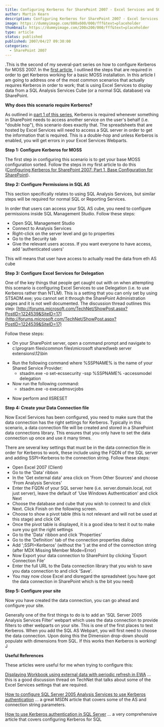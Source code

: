 ```yaml
---
title: Configuring Kerberos for SharePoint 2007 - Excel Services and SQL Analysis Services
author: Martin Kearn
description: Configuring Kerberos for SharePoint 2007 - Excel Services and SQL Analysis Services
image: https://dummyimage.com/800x600/000/fff&text=placeholder
thumbnail: https://dummyimage.com/200x200/000/fff&text=placeholder
type: article
status: published
published: 2007/04/27 09:30:00
categories: 
  - SharePoint 2007
---
```


.This is the second of my several-part series on how to configure Kerberos for MOSS 2007\. In the [first article](http://blogs.msdn.com/martinkearn/archive/2007/04/23/configuring-kerberos-for-sharepoint-2007-part-1-base-configuration-for-sharepoint.aspx), I outlined the steps that are required in order to get Kerberos working for a basic MOSS installation. In this article I am going to address one of the most common scenarios that actually requires Kerberos in order to work; that is using Excel Services to display data from a SQL Analysis Services Cube (or a normal SQL database) via SharePoint.

**Why does this scenario require Kerberos?**

As outlined in [part 1 of this series](http://blogs.msdn.com/martinkearn/archive/2007/04/23/configuring-kerberos-for-sharepoint-2007-part-1-base-configuration-for-sharepoint.aspx), Kerberos is required whenever something in SharePoint needs to access another service on the user's behalf (i.e. "double hop"), this scenario does exactly that. The spreadsheets that are hosted by Excel Services will need to access a SQL server in order to get the information that is required. This is a double-hop and unless Kerberos is enabled, you will get errors in your Excel Services Webparts.

**Step 1: Configure Kerberos for MOSS**

The first step in configuring this scenario is to get your base MOSS configuration sorted. Follow the steps in my first article to do this ([Configuring Kerberos for SharePoint 2007: Part 1, Base Configuration for SharePoint](http://blogs.msdn.com/martinkearn/archive/2007/04/23/configuring-kerberos-for-sharepoint-2007-part-1-base-configuration-for-sharepoint.aspx)).

**Step 2: Configure Permissions in SQL AS**

This section specifically relates to using SQL Analysis Services, but similar steps will be required for normal SQL or Reporting Services.

In order that users can access your SQL AS cube, you need to configure permissions inside SQL Management Studio. Follow these steps:

*   Open SQL Management Studio
*   Connect to Analysis Services
*   Right-click on the server level and go to properties
*   Go to the Security tab
*   Give the relevant users access. If you want everyone to have access, add 'authenticated users'

This will means that user have access to actually read the data from eth AS cube

**Step 3: Configure Excel Services for Delegation**

One of the key things that people get caught out with on when attempting this scenario is configuring Excel Services to use Delegation (i.e. to use Kerberos rather than NTLM). This is a setting that you can only set by using STSADM.exe; you cannot set it through the SharePoint Administration pages and it is not well documented. The discussion thread outlines this step: [http://forums.microsoft.com/TechNet/ShowPost.aspx?PostID=1224539&SiteID=17](http://forums.microsoft.com/TechNet/ShowPost.aspx?PostID=1224539&SiteID=17)

Follow these steps:

*   On your SharePoint server, open a command prompt and navigate to c:\program files\common files\microsoft shared\web server extensions\12\bin
*   <div>Run the following command where %SSPNAME% is the name of your Shared Service Provider:</div>

    *   stsadm.exe -o set-ecssecurity -ssp %SSPNAME% -accessmodel delegation
*   <div>Now run the following command:</div>

    *   stsadm.exe -o execadmsvcjobs
*   Now perform and IISRESET

**Step 4: Create your Data Connection file**

Now Excel Services has been configured, you need to make sure that the data connection has the right settings for Kerberos. Typically in this scenario, a data connection file will be created and stored in a SharePoint data connections library. This ensures that you only have to set the data connection up once and use it many times.

There are several key settings that must be in the data connection file in order for Kerberos to work, these include using the FQDN of the SQL server and adding SSPI=Kerberos to the connection string. Follow these steps:

*   Open Excel 2007 (Client)
*   Go to the 'Data' ribbon
*   In the 'Get external data' area click on 'From Other Sources' and choose 'From Analysis Services'
*   Enter the FQDN of your SQL server here (i.e. server.domain.local, not just server), leave the default of 'Use Windows Authentication' and click Next
*   Choose the database and cube that you wish to connect to and click Next. Click Finish on the following screen.
*   Choose to show a pivot table (this is not relevant and will not be used at this stage) and click OK
*   Once the pivot table is displayed, it is a good idea to test it out to make sure you got the right settings
*   Go to the 'Data' ribbon and click 'Properties'
*   Go to the 'Definition' tab of the connection properties dialog
*   Add ';SSPI=Kerberos' (without the ') at the end of the connection string (after MDX Missing Member Mode=Error)
*   Now Export your data connection to SharePoint by clicking 'Export Connection File'
*   Enter the full URL to the Data connection library that you wish to save you data connection to and click 'Save'.
*   <div>You may now close Excel and disregard the spreadsheet (you have got the data connection in SharePoint which is the bit you need)</div>

**Step 5: Configure your site**

Now you have created the data connection, you can go ahead and configure your site.

Generally one of the first things to do is to add an 'SQL Server 2005 Analysis Services Filter' webpart which uses the data connection to provide filters to other webparts on your site. This is one of the first places to test Kerberos. When you add the SQL AS Webpart, you will first need to choose the data connection. Upon doing this the Dimension drop-down should populate with dimensions from SQL. If this works then Kerberos is working! J

**Useful References**

These articles were useful for me when trying to configure this:

[Displaying Workbook using external data with periodic refresh in EWA](http://forums.microsoft.com/TechNet/ShowPost.aspx?PostID=1224539&SiteID=17http://forums.microsoft.com/TechNet/ShowPost.aspx?PostID=1224539&SiteID=17) ... this is a good discussion thread on TechNet that talks about some of the Excel Services settings that are required.

[How to configure SQL Server 2005 Analysis Services to use Kerberos authentication](http://support.microsoft.com/kb/917409) ... a great MSDN article that covers some of the AS and connection string parameters.

[How to use Kerberos authentication in SQL Server](http://support.microsoft.com/kb/319723/) ... a very comprehensive article that covers configuring Kerberos for SQL

